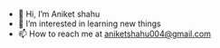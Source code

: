 - 👋 Hi, I’m Aniket shahu
- 👀 I’m interested in learning new things 
- 📫 How to reach me at aniketshahu004@gmail.com
<!---
ashahu123/ashahu123 is a ✨ special ✨ repository because its `README.md` (this file) appears on your GitHub profile.
You can click the Preview link to take a look at your changes.
--->
